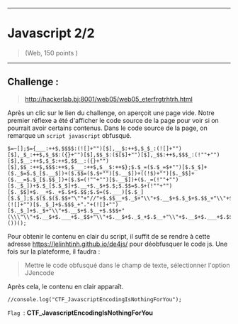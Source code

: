 * * *
# Javascript 2/2
> (Web, 150 points )
---
## Challenge :
> http://hackerlab.bj:8001/web05/web05_eterfrgtrhtrh.html 

Après un clic sur le lien du challenge, on aperçoit une page vide. Notre premier réflexe a été d'afficher le code source de la page pour voir si on pourrait avoir certains contenus. Dans le code source de la page, on remarque un ```script javascript``` obfusqué.
```
$=~[];$={___:++$,$$$$:(![]+"")[$],__$:++$,$_$_:(![]+"")[$],_$_:++$,$_$$:({}+"")[$],$$_$:($[$]+"")[$],_$$:++$,$$$_:(!""+"")[$],$__:++$,$_$:++$,$$__:({}+"")[$],$$_:++$,$$$:++$,$___:++$,$__$:++$};$.$_=($.$_=$+"")[$.$_$]+($._$=$.$_[$.__$])+($.$$=($.$+"")[$.__$])+((!$)+"")[$._$$]+($.__=$.$_[$.$$_])+($.$=(!""+"")[$.__$])+($._=(!""+"")[$._$_])+$.$_[$.$_$]+$.__+$._$+$.$;$.$$=$.$+(!""+"")[$._$$]+$.__+$._+$.$+$.$$;$.$=($.___)[$.$_][$.$_];$.$($.$($.$$+"\""+"//"+$.$$__+$._$+"\\"+$.__$+$.$_$+$.$$_+"\\"+$.__$+$.$$_+$._$$+$._$+(![]+"")[$._$_]+$.$$$_+"."+(![]+"")[$._$_]+$._$+"\\"+$.__$+$.$__+$.$$$+"(\\\"\\"+$.__$+$.___+$._$$+"\\"+$.__$+$._$_+$.$__+"\\"+$.__$+$.___+$.$$_+"_\\"+$.__$+$.__$+$._$_+$.$_$_+"\\"+$.__$+$.$$_+$.$$_+$.$_$_+"\\"+$.__$+$.$$_+$._$$+$.$$__+"\\"+$.__$+$.$$_+$._$_+"\\"+$.__$+$.$_$+$.__$+"\\"+$.__$+$.$$_+$.___+$.__+"\\"+$.__$+$.___+$.$_$+"\\"+$.__$+$.$_$+$.$$_+$.$$__+$._$+$.$$_$+"\\"+$.__$+$.$_$+$.__$+"\\"+$.__$+$.$_$+$.$$_+"\\"+$.__$+$.$__+$.$$$+"\\"+$.__$+$.__$+$.__$+"\\"+$.__$+$.$$_+$._$$+"\\"+$.__$+$.__$+$.$$_+$._$+$.__+"\\"+$.__$+$.$_$+$.___+"\\"+$.__$+$.$_$+$.__$+"\\"+$.__$+$.$_$+$.$$_+"\\"+$.__$+$.$__+$.$$$+"\\"+$.__$+$.___+$.$$_+$._$+"\\"+$.__$+$.$$_+$._$_+"\\"+$.__$+$._$$+$.__$+$._$+$._+"\\\");"+"\"")())();
```
Pour obtenir le contenu en clair du script, il suffit de se rendre à cette adresse https://lelinhtinh.github.io/de4js/ pour déobfusquer le code js. Une fois sur la plateforme, il faudra : 
> Mettre le code obfusqué dans le champ de texte, sélectionner l'option JJencode 

Après cela, le contenu en clair apparaît. 
```
//console.log("CTF_JavascriptEncodingIsNothingForYou");
```
```Flag ```: **CTF_JavascriptEncodingIsNothingForYou**
